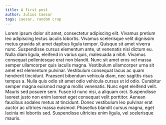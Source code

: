```yaml
---
title: A first post
author: Julius Caesar
tags: caesar, random crap
---
```


Lorem ipsum dolor sit amet, consectetur adipiscing elit. Vivamus pretium leo
adipiscing lectus iaculis lobortis. Vivamus scelerisque velit dignissim metus
gravida sit amet dapibus ligula tempor. Quisque sit amet viverra nunc.
Suspendisse cursus elementum ante, ut venenatis nisi dictum eu. Nulla diam
ligula, eleifend in varius quis, malesuada a nibh. Vivamus consequat
pellentesque erat non blandit. Nunc sit amet eros vel massa semper ullamcorper
quis iaculis magna. Vestibulum ullamcorper urna sit amet est elementum
pulvinar. Vestibulum consequat lacus ac quam hendrerit tincidunt. Praesent
bibendum vehicula diam, nec sagittis risus tempus a. Nulla quis odio sit amet
odio vehicula cursus ut id odio. Curabitur semper magna euismod magna mollis
venenatis. Nunc eget eleifend velit. Mauris sed posuere sem. Fusce id nunc
nisi, a aliquam orci. Suspendisse laoreet justo non enim laoreet eget consequat
velit porttitor. Aenean faucibus sodales metus at tincidunt. Donec vestibulum
leo pulvinar erat auctor ac ultrices massa euismod. Phasellus blandit cursus
magna, eget lacinia mi lobortis sed. Suspendisse ultricies enim ligula, vel
scelerisque mauris.
